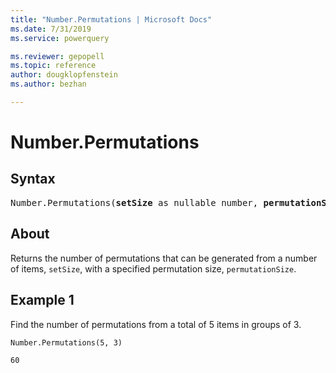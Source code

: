 ```yaml
---
title: "Number.Permutations | Microsoft Docs"
ms.date: 7/31/2019
ms.service: powerquery

ms.reviewer: gepopell
ms.topic: reference
author: dougklopfenstein
ms.author: bezhan

---
```

# Number.Permutations

## Syntax

<pre>
Number.Permutations(<b>setSize</b> as nullable number, <b>permutationSize</b> as nullable number) as nullable number 
</pre>
  
## About  
Returns the number of permutations that can be generated from a number of items, `setSize`, with a specified permutation size, `permutationSize`.

## Example 1
Find the number of permutations from a total of 5 items in groups of 3.

```powerquery-m
Number.Permutations(5, 3)
```

`60`
